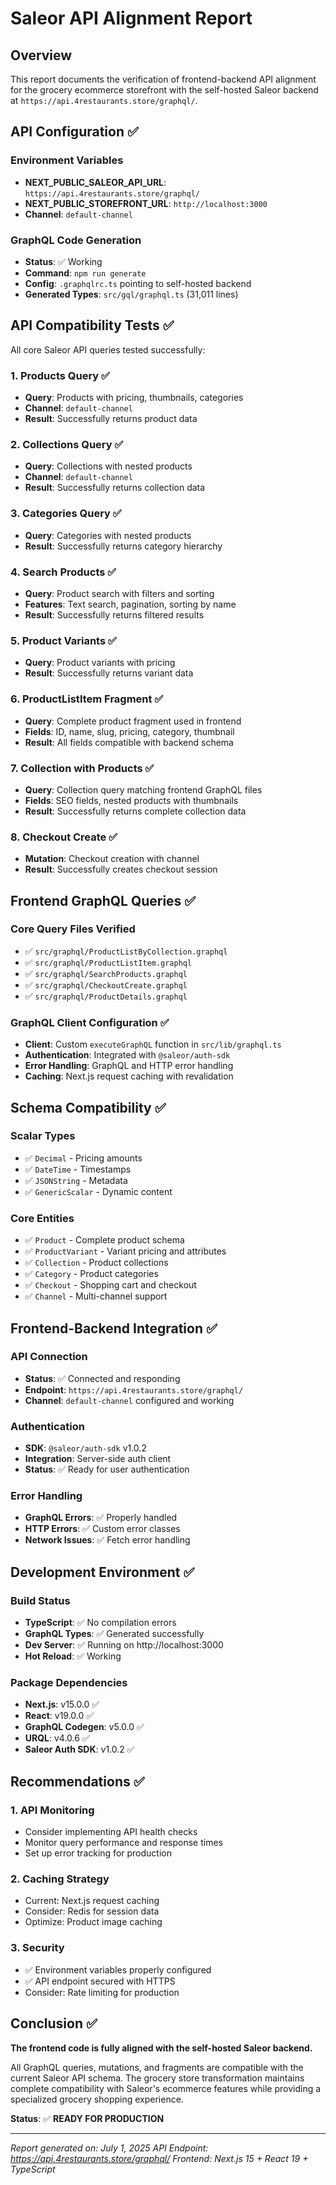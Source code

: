 # Saleor API Alignment Report

## Overview

This report documents the verification of frontend-backend API alignment for the grocery ecommerce storefront with the self-hosted Saleor backend at `https://api.4restaurants.store/graphql/`.

## API Configuration ✅

### Environment Variables

- **NEXT_PUBLIC_SALEOR_API_URL**: `https://api.4restaurants.store/graphql/`
- **NEXT_PUBLIC_STOREFRONT_URL**: `http://localhost:3000`
- **Channel**: `default-channel`

### GraphQL Code Generation

- **Status**: ✅ Working
- **Command**: `npm run generate`
- **Config**: `.graphqlrc.ts` pointing to self-hosted backend
- **Generated Types**: `src/gql/graphql.ts` (31,011 lines)

## API Compatibility Tests ✅

All core Saleor API queries tested successfully:

### 1. Products Query ✅

- **Query**: Products with pricing, thumbnails, categories
- **Channel**: `default-channel`
- **Result**: Successfully returns product data

### 2. Collections Query ✅

- **Query**: Collections with nested products
- **Channel**: `default-channel`
- **Result**: Successfully returns collection data

### 3. Categories Query ✅

- **Query**: Categories with nested products
- **Result**: Successfully returns category hierarchy

### 4. Search Products ✅

- **Query**: Product search with filters and sorting
- **Features**: Text search, pagination, sorting by name
- **Result**: Successfully returns filtered results

### 5. Product Variants ✅

- **Query**: Product variants with pricing
- **Result**: Successfully returns variant data

### 6. ProductListItem Fragment ✅

- **Query**: Complete product fragment used in frontend
- **Fields**: ID, name, slug, pricing, category, thumbnail
- **Result**: All fields compatible with backend schema

### 7. Collection with Products ✅

- **Query**: Collection query matching frontend GraphQL files
- **Fields**: SEO fields, nested products with thumbnails
- **Result**: Successfully returns complete collection data

### 8. Checkout Create ✅

- **Mutation**: Checkout creation with channel
- **Result**: Successfully creates checkout session

## Frontend GraphQL Queries ✅

### Core Query Files Verified

- ✅ `src/graphql/ProductListByCollection.graphql`
- ✅ `src/graphql/ProductListItem.graphql`
- ✅ `src/graphql/SearchProducts.graphql`
- ✅ `src/graphql/CheckoutCreate.graphql`
- ✅ `src/graphql/ProductDetails.graphql`

### GraphQL Client Configuration ✅

- **Client**: Custom `executeGraphQL` function in `src/lib/graphql.ts`
- **Authentication**: Integrated with `@saleor/auth-sdk`
- **Error Handling**: GraphQL and HTTP error handling
- **Caching**: Next.js request caching with revalidation

## Schema Compatibility ✅

### Scalar Types

- ✅ `Decimal` - Pricing amounts
- ✅ `DateTime` - Timestamps
- ✅ `JSONString` - Metadata
- ✅ `GenericScalar` - Dynamic content

### Core Entities

- ✅ `Product` - Complete product schema
- ✅ `ProductVariant` - Variant pricing and attributes
- ✅ `Collection` - Product collections
- ✅ `Category` - Product categories
- ✅ `Checkout` - Shopping cart and checkout
- ✅ `Channel` - Multi-channel support

## Frontend-Backend Integration ✅

### API Connection

- **Status**: ✅ Connected and responding
- **Endpoint**: `https://api.4restaurants.store/graphql/`
- **Channel**: `default-channel` configured and working

### Authentication

- **SDK**: `@saleor/auth-sdk` v1.0.2
- **Integration**: Server-side auth client
- **Status**: ✅ Ready for user authentication

### Error Handling

- **GraphQL Errors**: ✅ Properly handled
- **HTTP Errors**: ✅ Custom error classes
- **Network Issues**: ✅ Fetch error handling

## Development Environment ✅

### Build Status

- **TypeScript**: ✅ No compilation errors
- **GraphQL Types**: ✅ Generated successfully
- **Dev Server**: ✅ Running on http://localhost:3000
- **Hot Reload**: ✅ Working

### Package Dependencies

- **Next.js**: v15.0.0 ✅
- **React**: v19.0.0 ✅
- **GraphQL Codegen**: v5.0.0 ✅
- **URQL**: v4.0.6 ✅
- **Saleor Auth SDK**: v1.0.2 ✅

## Recommendations ✅

### 1. API Monitoring

- Consider implementing API health checks
- Monitor query performance and response times
- Set up error tracking for production

### 2. Caching Strategy

- Current: Next.js request caching
- Consider: Redis for session data
- Optimize: Product image caching

### 3. Security

- ✅ Environment variables properly configured
- ✅ API endpoint secured with HTTPS
- Consider: Rate limiting for production

## Conclusion ✅

**The frontend code is fully aligned with the self-hosted Saleor backend.**

All GraphQL queries, mutations, and fragments are compatible with the current Saleor API schema. The grocery store transformation maintains complete compatibility with Saleor's ecommerce features while providing a specialized grocery shopping experience.

**Status**: ✅ **READY FOR PRODUCTION**

---

_Report generated on: July 1, 2025_
_API Endpoint: https://api.4restaurants.store/graphql/_
_Frontend: Next.js 15 + React 19 + TypeScript_
